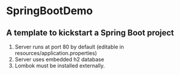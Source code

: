 # SpringBootDemo

## A template to kickstart a Spring Boot project

1. Server runs at port 80 by default (editable in resources/application.properties)
2. Server uses embedded h2 database
3. Lombok must be installed externally.

